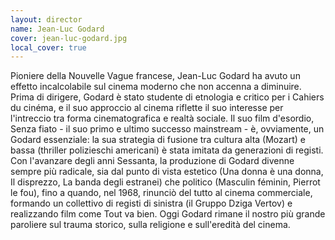 ```yaml
---
layout: director
name: Jean-Luc Godard
cover: jean-luc-godard.jpg
local_cover: true
---
```

Pioniere della Nouvelle Vague francese, Jean-Luc Godard ha avuto un effetto incalcolabile sul cinema moderno che non accenna a diminuire. Prima di dirigere, Godard è stato studente di etnologia e critico per i Cahiers du cinéma, e il suo approccio al cinema riflette il suo interesse per l'intreccio tra forma cinematografica e realtà sociale. Il suo film d'esordio, Senza fiato - il suo primo e ultimo successo mainstream - è, ovviamente, un Godard essenziale: la sua strategia di fusione tra cultura alta (Mozart) e bassa (thriller polizieschi americani) è stata imitata da generazioni di registi. Con l'avanzare degli anni Sessanta, la produzione di Godard divenne sempre più radicale, sia dal punto di vista estetico (Una donna è una donna, Il disprezzo, La banda degli estranei) che politico (Masculin féminin, Pierrot le fou), fino a quando, nel 1968, rinunciò del tutto al cinema commerciale, formando un collettivo di registi di sinistra (il Gruppo Dziga Vertov) e realizzando film come Tout va bien. Oggi Godard rimane il nostro più grande paroliere sul trauma storico, sulla religione e sull'eredità del cinema.
